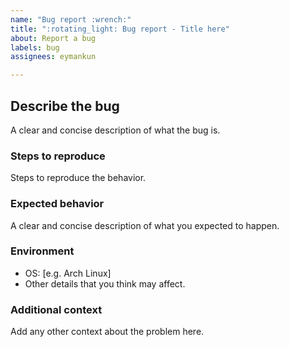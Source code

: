 ```yaml
---
name: "Bug report :wrench:"
title: ":rotating_light: Bug report - Title here"
about: Report a bug
labels: bug
assignees: eymankun

---
```

<!--markdownlint-disable MD041 MD022 MD032 MD007 -->

## Describe the bug
A clear and concise description of what the bug is.

### Steps to reproduce
Steps to reproduce the behavior.

### Expected behavior
A clear and concise description of what you expected to happen.

### Environment
 - OS: [e.g. Arch Linux]
 - Other details that you think may affect.

### Additional context
Add any other context about the problem here.
